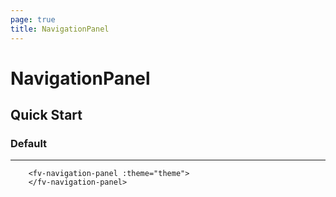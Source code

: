 ```yaml
---
page: true
title: NavigationPanel
--- 
```


<script lang="ts" setup>
import { ref } from 'vue'; 
import { useTheme } from '../common/index.js'; 

const {theme} = useTheme()


</script>

# NavigationPanel

## Quick Start

### Default

---

<fv-navigation-panel :theme="theme">
</fv-navigation-panel>

```vue-html
    <fv-navigation-panel :theme="theme">
    </fv-navigation-panel>
```

<!--@include: ./properties.md-->

<!--@include: ./emits.md-->

